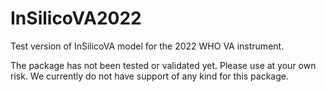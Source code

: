 # InSilicoVA2022

Test version of InSilicoVA model for the 2022 WHO VA instrument. 

The package has not been tested or validated yet. Please use at your own risk. We currently do not have support of any kind for this package.

